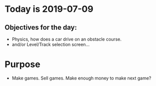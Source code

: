 # Today is 2019-07-09

## Objectives for the day:

- Physics, how does a car drive on an obstacle course.
- and/or Level/Track selection screen...

# Purpose

- Make games. Sell games. Make enough money to make next game?
